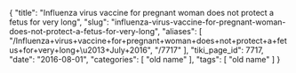 {
    "title": "Influenza virus vaccine for pregnant woman does not protect a fetus for very long",
    "slug": "influenza-virus-vaccine-for-pregnant-woman-does-not-protect-a-fetus-for-very-long",
    "aliases": [
        "/Influenza+virus+vaccine+for+pregnant+woman+does+not+protect+a+fetus+for+very+long+\u2013+July+2016",
        "/7717"
    ],
    "tiki_page_id": 7717,
    "date": "2016-08-01",
    "categories": [
        "old name"
    ],
    "tags": [
        "old name"
    ]
}